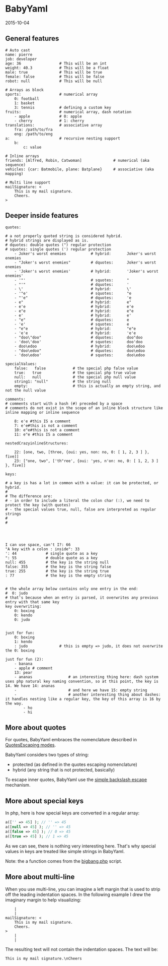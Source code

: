 BabyYaml 
==========================
2015-10-04



General features
-----------
    
    # Auto cast
    name: pierre
    job: developer          
    age: 36                 # This will be an int
    weight: 40.3            # This will be a float
    male: true              # This will be true
    female: false           # This will be false
    robot: null             # This will be null
    
    # Arrays as block
    sports:                 # numerical array
        0: football
        1: basket
        3: tennis           # defining a custom key
    fruits:                 # numerical array, dash notation
        - apple             # 0: apple
        - cherry            # 1: cherry
    translations:           # associative array
        fra: /path/to/fra
        eng: /path/to/eng
    a:                      # recursive nesting support
        b:
            c: value
            
    # Inline arrays
    friends: [Alfred, Robin, Catwoman]              # numerical (aka sequence)
    vehicles: {car: Batmobile, plane: Batplane}     # associative (aka mapping)
            
    # Multi line support
    mailSignature: <
        This is my mail signature.
        Cheers.                           
    >                    
    
    

Deeper inside features
------------------    

    quotes:
    
    # a not properly quoted string is considered hybrid.     
    # hybrid strings are displayed as is.
    # dquotes: double quotes (") regular protection     
    # squotes: single quotes (') regular protection         
        - Joker's worst enemies           # hybrid:       Joker's worst enemies 
        - "Joker's worst enemies"         # dquotes:      Joker's worst enemies
        - 'Joker's worst enemies'         # hybrid:       'Joker's worst enemies'
        - '"'                             # squotes:      "
        - "'"                             # dquotes:      '        
        - \'                              # hybrid:       \'        
        - '"e'                            # squotes:      "e
        - "'e"                            # dquotes:      'e 
        - e"                              # hybrid:       e"
        - e'e                             # hybrid:       e'e 
        - e"e                             # hybrid:       e"e
        - e'                              # hybrid:       e'
        - "e"                             # dquotes:      e
        - 'e'                             # squotes:      e  
        - "e"e                            # hybrid:       "e"e
        - 'e'e                            # hybrid:       'e'e
        - "doo\"doo"                      # dquotes:      doo"doo
        - 'doo\'doo'                      # squotes:      doo'doo
        - doo\edoo                        # hybrid:       doo\edoo
        - "doo\edoo"                      # dquotes:      doo\edoo
        - 'doo\edoo'                      # squotes:      doo\edoo
        
    specialValues:
        false:   false            # the special php false value
        true:   true              # the special php true value
        null:   null              # the special php null value
        string1: "null"           # the string null
        empty:                    # this is actually an empty string, and not the null value
        
    comments:
    # comments start with a hash (#) preceded by a space
    # comments do not exist in the scope of an inline block structure like inline mapping or inline sequence
        
        8: e'e #this IS a comment
        7: e'e#this is not a comment
        10: e"e#this is not a comment
        11: e"e #this IS a comment
        
    nestedCrazyinlineStructures:
        
        22: [one, two, [three, {oui: yes, non: no, 0: [ 1, 2, 3 ] }, five]]
        23: ["one, two", ['th"ree', {oui: 'yes, n'on: no, 0: [ 1, 2, 3 ] }, five]]
        
    keys:
    
    # a key is has a lot in common with a value: it can be protected, or hybrid.        
    # 
    # The difference are:
    # - in order to include a literal the colon char (:), we need to protect the key (with quotes) 
    # - the special values true, null, false are interpreted as regular strings 
    #  
    #  
     
    
    
    
    I can use space, can't I?: 66        
    "A key with a colon : inside": 33        
    ': 44             # single quote as a key     
    ": 55             # double quote as a key
    null: 455         # the key is the string null
    false: 355        # the key is the string false
    true: 255         # the key is the string true
    : 77              # the key is the empty string
                
                
    # the whole array below contains only one entry in the end: 
    #  0: judo
    # that's because when an entry is parsed, it overwrites any previous entry with that same key             
    key overwriting: 
        0: boxing
        0: kendo
        0: judo 
        
            
    just for fun:
        0: boxing   
        1: kendo
        : judo              # this is empty => judo, it does not overwrite the 0: boxing                 
                
    just for fun (2):
        - banana
        - apple # comment
        13: pear        
        - ananas                # an interesting thing here: dash system uses php natural key naming convention, so at this point, the key is 14. We have 14: ananas     
        -                       # and here we have 15: empty string                  
        -                       # another interesting thing about dashes: it handles nesting like a regular key, the key of this array is 16 by the way.
            - ho            
            - hi


    



More about quotes
------------------------

For quotes, BabyYaml embraces the nomenclature described in [QuotesEscaping modes](https://github.com/lingtalfi/universe/blob/master/planets/ConventionGuy/convention.quotesEscapingModes.eng.md). 

BabyYaml considers two types of string:

- protected         (as defined in the quotes escaping nomenclature)
- hybrid            (any string that is not protected, basically)


To escape inner quotes, BabyYaml use the [simple backslash escape](https://github.com/lingtalfi/universe/blob/master/planets/ConventionGuy/convention.quotesEscapingModes.eng.md) mechanism.





More about special keys 
-----------------------------

In php, here is how special keys are converted in a regular array:

```php
a(['' => 45] ); // '' => 45
a([null => 45] ); // '' => 45
a([false => 45] ); // 0 => 45
a([true => 45] ); // 1 => 45
```

As we can see, there is nothing very interesting here.
That's why special values in keys are treated like simple strings in BabyYaml. 

Note: the a function comes from the [bigbang.php](https://github.com/lingtalfi/universe/blob/master/planets/TheScientist/bigbang/bigbang.php) script.



More about multi-line 
----------------------

When you use multi-line, you can imagine a left margin
that is used to strip off the leading indentation spaces.
In the following example I drew the imaginary margin to help visualizing: 
 
        |
        |
    mailSignature: <
        This is my mail signature.
        Cheers.                           
    >                    
        |
        |        
        
The resulting text will not contain the indentation spaces.
The text will be:

```
This is my mail signature.\nCheers     
```     

    
    
    
    